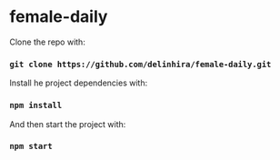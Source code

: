# female-daily

Clone the repo with:

### `git clone https://github.com/delinhira/female-daily.git`

Install he project dependencies with:

### `npm install`

And then start the project with:

### `npm start`
